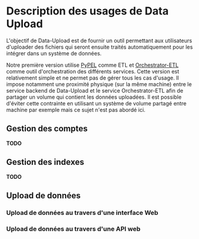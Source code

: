 # Description des usages de Data Upload

L'objectif de Data-Upload est de fournir un outil permettant aux utilisateurs d'uploader des fichiers qui seront ensuite traités automatiquement pour les intégrer dans un système de données.

Notre première version utilise [PyPEL](https://github.com/139bercy/pypel) comme ETL et [Orchestrator-ETL](https://github.com/139bercy/orchestrator-ETL) comme outil d'orchestration des différents services.
Cette version est relativement simple et ne permet pas de gérer tous les cas d'usage.
Il impose notamment une proximité physique (sur la même machine) entre le service backend de Data-Upload et le service Orchestrator-ETL afin de partager un volume qui contient les données uploadées.
Il est possible d'éviter cette contrainte en utilisant un système de volume partagé entre machine par exemple mais ce sujet n'est pas abordé ici.

## Gestion des comptes
**TODO**

## Gestion des indexes
**TODO**

## Upload de données
### Upload de données au travers d'une interface Web

### Upload de données au travers d'une API web

